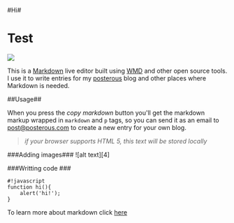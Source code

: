 #Hi#

<h1> Test</h1>

<a href="http://image.ohozaa.com/view2/xOD9FDF58TZFPEGw" target="_blank"><img border="0" src="http://image.ohozaa.com/i/4c3/wghBWJ.jpg" /></a>

This is a [Markdown][1] live editor built using [WMD][2] and other open source tools. I use it to write entries for my [posterous][3] blog and other places where Markdown is needed.

##Usage##

When you press the *copy markdown* button you'll get the markdown markup wrapped in `markdown` and `p` tags, so you can send it as an email to post@posterous.com to create a new entry for your own blog.

> *if your browser supports HTML 5, this text will be stored locally*

###Adding images###
![alt text][4]

###Writting code ###

    #!javascript
    function hi(){
        alert('hi!');
    }

To learn more about markdown click [here][5]


  [1]: http://posterous.com/help/markdown
  [2]: https://github.com/derobins/wmd
  [3]: http://posterous.com
  [5]: http://daringfireball.net/projects/markdown/
